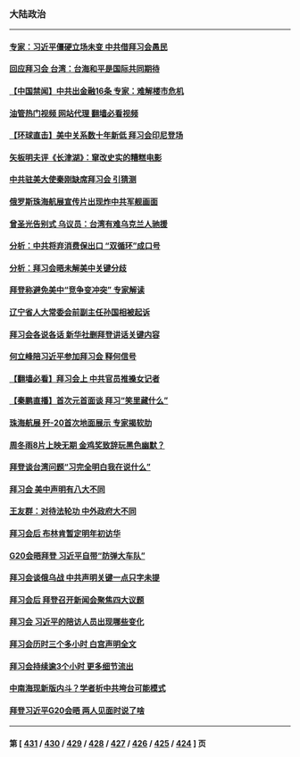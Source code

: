 ### 大陆政治
---
#### [专家：习近平僵硬立场未变 中共借拜习会愚民](../../pages/ncid277/n13866233.md?11152045) 
#### [回应拜习会 台湾：台海和平是国际共同期待](../../pages/ncid277/n13866235.md?11152045) 
#### [【中国禁闻】中共出金融16条 专家：难解楼市危机](../../pages/ncid277/n13865901.md?11152045) 
#### [油管热门视频 网站代理 翻墙必看视频](http://138.2.39.72:81/youtube.html?epic-marker?11152045)
#### [【环球直击】美中关系数十年新低 拜习会印尼登场](../../pages/ncid277/n13865293.md?11152045) 
#### [矢板明夫评《长津湖》：窜改史实的糟糕电影](../../pages/ncid277/n13866189.md?11152045) 
#### [中共驻美大使秦刚缺席拜习会 引猜测](../../pages/ncid277/n13866174.md?11152045) 
#### [俄罗斯珠海航展宣传片出现炸中共军舰画面](../../pages/ncid277/n13866176.md?11152045) 
#### [曾圣光告别式 乌议员：台湾有难乌克兰人驰援](../../pages/ncid277/n13866007.md?11152045) 
#### [分析：中共将弃消费保出口 “双循环”成口号](../../pages/ncid277/n13866140.md?11152045) 
#### [分析：拜习会晤未解美中关键分歧](../../pages/ncid277/n13866028.md?11152045) 
#### [拜登称避免美中“竞争变冲突” 专家解读](../../pages/ncid277/n13866018.md?11152045) 
#### [辽宁省人大常委会前副主任孙国相被起诉](../../pages/ncid277/n13866097.md?11152045) 
#### [拜习会各说各话 新华社删拜登讲话关键内容](../../pages/ncid277/n13865771.md?11152045) 
#### [何立峰陪习近平参加拜习会 释何信号](../../pages/ncid277/n13865894.md?11152045) 
#### [【翻墙必看】拜习会上 中共官员推搡女记者](../../pages/ncid277/n13866066.md?11152045) 
#### [【秦鹏直播】首次元首面谈 拜习“笑里藏什么”](../../pages/ncid277/n13865903.md?11152045) 
#### [珠海航展 歼-20首次地面展示 专家揭软肋](../../pages/ncid277/n13865935.md?11152045) 
#### [周冬雨8片上映无期 金鸡奖致辞玩黑色幽默？](../../pages/ncid277/n13865876.md?11152045) 
#### [拜登谈台湾问题“习完全明白我在说什么”](../../pages/ncid277/n13865834.md?11152045) 
#### [拜习会 美中声明有八大不同](../../pages/ncid277/n13865838.md?11152045) 
#### [王友群：对待法轮功 中外政府大不同](../../pages/ncid277/n13865225.md?11152045) 
#### [拜习会后 布林肯暂定明年初访华](../../pages/ncid277/n13865785.md?11152045) 
#### [G20会晤拜登 习近平自带“防弹大车队”](../../pages/ncid277/n13865743.md?11152045) 
#### [拜习会谈俄乌战 中共声明关键一点只字未提](../../pages/ncid277/n13865753.md?11152045) 
#### [拜习会后 拜登召开新闻会聚焦四大议题](../../pages/ncid277/n13865752.md?11152045) 
#### [拜习会 习近平的陪访人员出现哪些变化](../../pages/ncid277/n13865749.md?11152045) 
#### [拜习会历时三个多小时 白宫声明全文](../../pages/ncid277/n13865750.md?11152045) 
#### [拜习会持续逾3个小时 更多细节流出](../../pages/ncid277/n13865697.md?11152045) 
#### [中南海现新版内斗？学者析中共垮台可能模式](../../pages/ncid277/n13865590.md?11152045) 
#### [拜登习近平G20会晤 两人见面时说了啥](../../pages/ncid277/n13865617.md?11152045) 

---
#### 第 [ [431](./431.md?11152045) / [430](./430.md?11152045) / [429](./429.md?11152045) / [428](./428.md?11152045) / [427](./427.md?11152045) / [426](./426.md?11152045) / [425](./425.md?11152045) / [424](./424.md?11152045) ] 页
